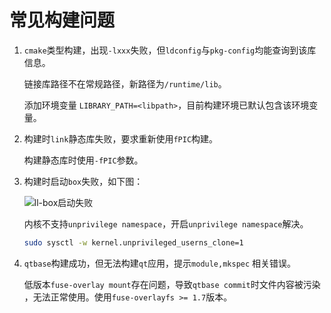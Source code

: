 <!--
SPDX-FileCopyrightText: 2023 UnionTech Software Technology Co., Ltd.

SPDX-License-Identifier: LGPL-3.0-or-later
-->

# 常见构建问题

1. `cmake`类型构建，出现`-lxxx`失败，但`ldconfig`与`pkg-config`均能查询到该库信息。

   链接库路径不在常规路径，新路径为`/runtime/lib`。

   添加环境变量 `LIBRARY_PATH=<libpath>`，目前构建环境已默认包含该环境变量。

2. 构建时`link`静态库失败，要求重新使用`fPIC`构建。

   构建静态库时使用`-fPIC`参数。

3. 构建时启动`box`失败，如下图：

   ![ll-box启动失败](images/ll-box-start-failed.png)

   内核不支持`unprivilege namespace`，开启`unprivilege namespace`解决。

   ```bash
   sudo sysctl -w kernel.unprivileged_userns_clone=1
   ```

4. `qtbase`构建成功，但无法构建`qt`应用，提示`module,mkspec` 相关错误。

   低版本`fuse-overlay mount`存在问题，导致`qtbase commit`时文件内容被污染 ，无法正常使用。使用`fuse-overlayfs >= 1.7`版本。
